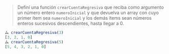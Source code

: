 > Definí una función `crearCuentaRegresiva` que reciba como argumento un número entero `numeroInicial` y que devuelva un array con cuyo primer ítem sea `numeroInicial` y los demás ítems sean números enteros sucesivos descendientes, hasta llegar a 0.
>
```javascript
ム crearCuentaRegresiva(3)
[3, 2, 1, 0]
ム crearCuentaRegresiva(5)
[5, 4, 3, 2, 1, 0]
```